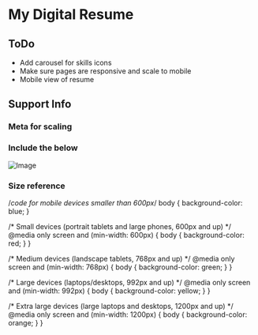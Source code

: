 # My Digital Resume

## ToDo
- Add carousel for skills icons
- Make sure pages are responsive and scale to mobile
- Mobile view of resume

## Support Info

### Meta for scaling
<meta name="viewport" content="width=device-width, initial-scale=1.0">

### Include the below
<picture>
  <source srcset="img_small.jpg" media="(max-width: 600px)">
  <source srcset="img_medium.jpg" media="(max-width: 1500px)">
  <source srcset="img_large.jpg">
  <img src="img.jpg" alt="Image">
</picture>

### Size reference
/*code for mobile devices smaller than 600px*/
body { background-color: blue; }

/* Small devices (portrait tablets and large phones, 600px and up) */
@media only screen and (min-width: 600px) {
   body { background-color: red; }
} 

/* Medium devices (landscape tablets, 768px and up) */
@media only screen and (min-width: 768px) {
   body { background-color: green; }
} 

/* Large devices (laptops/desktops, 992px and up) */
@media only screen and (min-width: 992px) {
   body { background-color: yellow; }
} 

/* Extra large devices (large laptops and desktops, 1200px and up) */
@media only screen and (min-width: 1200px) {
   body { background-color: orange; }
}